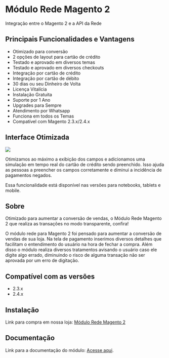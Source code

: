 # Módulo Rede Magento 2

Integração entre o Magento 2 e a API da Rede

## Principais Funcionalidades e Vantagens

* Otimizado para conversão
* 2 opções de layout para cartão de crédito
* Testado e aprovado em diversos temas
* Testado e aprovado em diversos checkouts
* Integração por cartão de crédito
* Integração por cartão de débito
* 30 dias ou seu Dinheiro de Volta
* Licença Vitalícia
* Instalação Gratuita
* Suporte por 1 Ano
* Upgrades para Sempre
* Atendimento por Whatsapp
* Funciona em todos os Temas
* Compatível com Magento 2.3.x/2.4.x

## Interface Otimizada

<img src="https://www.modulomagento.com.br/plugin/wp-content/uploads/2019/12/cielo-magento2-exemplo-cartao-3.gif" />

Otimizamos ao máximo a exibição dos campos e adicionamos uma simulação em tempo real do cartão de crédito sendo preenchido. Isso ajuda as pessoas a preencher os campos corretamente e diminui a incidência de pagamentos negados.

Essa funcionalidade está disponível nas versões para notebooks, tablets e mobile.

## Sobre

Otimizado para aumentar a conversão de vendas, o Módulo Rede Magento 2 que realiza as transações no modo transparente, confira!

O módulo rede para Magento 2 foi pensado para aumentar a conversão de vendas de sua loja. Na tela de pagamento inserimos diversos detalhes que facilitam o entendimento do usuário na hora de fechar a compra. Além disso o módulo realiza diversos tratamentos avisando o usuário caso ele digite algo errado, diminuindo o risco de alguma transação não ser aprovada por um erro de digitação.

## Compatível com as versões

* 2.3.x
* 2.4.x

## Instalação

Link para compra em nossa loja: <a href="https://www.modulomagento.com.br/modulo-rede-magento-2">Módulo Rede Magento 2</a>

## Documentação

Link para a documentação do módulo: <a href="https://www.cursomagento.com.br/blog/rede-magento/">Acesse aqui</a>.
